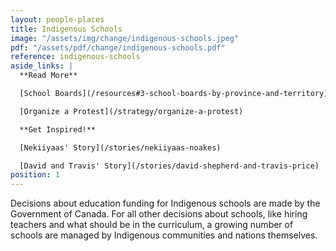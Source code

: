 ```yaml
---
layout: people-places
title: Indigenous Schools
image: "/assets/img/change/indigenous-schools.jpeg"
pdf: "/assets/pdf/change/indigenous-schools.pdf"
reference: indigenous-schools
aside_links: |
  **Read More**

  [School Boards](/resources#3-school-boards-by-province-and-territory)

  [Organize a Protest](/strategy/organize-a-protest)

  **Get Inspired!**

  [Nekiiyaas' Story](/stories/nekiiyaas-noakes)

  [David and Travis' Story](/stories/david-shepherd-and-travis-price)
position: 1
---
```

Decisions about education funding for Indigenous schools are made by the Government of Canada. For all other decisions about schools, like hiring teachers and what should be in the curriculum, a growing number of schools are managed by Indigenous communities and nations themselves.
